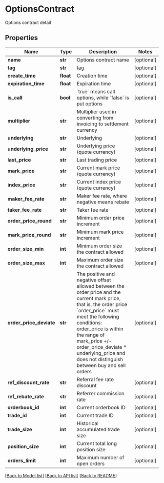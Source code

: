 # OptionsContract

Options contract detail
## Properties
Name | Type | Description | Notes
------------ | ------------- | ------------- | -------------
**name** | **str** | Options contract name | [optional] 
**tag** | **str** | tag | [optional] 
**create_time** | **float** | Creation time | [optional] 
**expiration_time** | **float** | Expiration time | [optional] 
**is_call** | **bool** | &#x60;true&#x60; means call options, while &#x60;false&#x60; is put options | [optional] 
**multiplier** | **str** | Multiplier used in converting from invoicing to settlement currency | [optional] 
**underlying** | **str** | Underlying | [optional] 
**underlying_price** | **str** | Underlying price (quote currency) | [optional] 
**last_price** | **str** | Last trading price | [optional] 
**mark_price** | **str** | Current mark price (quote currency) | [optional] 
**index_price** | **str** | Current index price (quote currency) | [optional] 
**maker_fee_rate** | **str** | Maker fee rate, where negative means rebate | [optional] 
**taker_fee_rate** | **str** | Taker fee rate | [optional] 
**order_price_round** | **str** | Minimum order price increment | [optional] 
**mark_price_round** | **str** | Minimum mark price increment | [optional] 
**order_size_min** | **int** | Minimum order size the contract allowed | [optional] 
**order_size_max** | **int** | Maximum order size the contract allowed | [optional] 
**order_price_deviate** | **str** | The positive and negative offset allowed between the order price and the current mark price, that is, the order price &#x60;order_price&#x60; must meet the following conditions:   order_price is within the range of mark_price +/- order_price_deviate * underlying_price  and does not distinguish between buy and sell orders | [optional] 
**ref_discount_rate** | **str** | Referral fee rate discount | [optional] 
**ref_rebate_rate** | **str** | Referrer commission rate | [optional] 
**orderbook_id** | **int** | Current orderbook ID | [optional] 
**trade_id** | **int** | Current trade ID | [optional] 
**trade_size** | **int** | Historical accumulated trade size | [optional] 
**position_size** | **int** | Current total long position size | [optional] 
**orders_limit** | **int** | Maximum number of open orders | [optional] 

[[Back to Model list]](../README.md#documentation-for-models) [[Back to API list]](../README.md#documentation-for-api-endpoints) [[Back to README]](../README.md)


